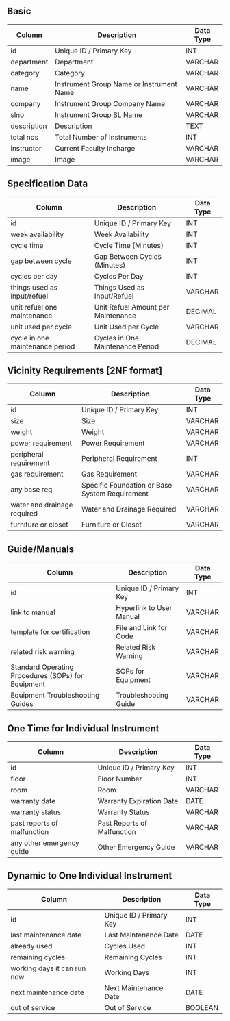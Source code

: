 ## Basic
| Column | Description | Data Type |
|--------|-------------|-----------|
| id | Unique ID / Primary Key | INT |
| department | Department | VARCHAR | Foreign Key from department table |
| category | Category | VARCHAR | Foreign Key from category table |
| name | Instrument Group Name or Instrument Name | VARCHAR |
| company | Instrument Group Company Name | VARCHAR |
| slno | Instrument Group SL Name | VARCHAR |
| description | Description | TEXT |
| total nos | Total Number of Instruments | INT |
| instructor | Current Faculty Incharge | VARCHAR |
| image | Image | VARCHAR |

## Specification Data
| Column | Description | Data Type |
|--------|-------------|-----------|
| id | Unique ID / Primary Key | INT |
| week availability | Week Availability | INT |
| cycle time | Cycle Time (Minutes) | INT |
| gap between cycle | Gap Between Cycles (Minutes) | INT |
| cycles per day | Cycles Per Day | INT |
| things used as input/refuel | Things Used as Input/Refuel | VARCHAR |
| unit refuel one maintenance | Unit Refuel Amount per Maintenance | DECIMAL |
| unit used per cycle | Unit Used per Cycle | VARCHAR |
| cycle in one maintenance period | Cycles in One Maintenance Period | DECIMAL |

## Vicinity Requirements [2NF format]
| Column | Description | Data Type |
|--------|-------------|-----------|
| id | Unique ID / Primary Key | INT |
| size | Size | VARCHAR |
| weight | Weight | VARCHAR |
| power requirement | Power Requirement | VARCHAR |
| peripheral requirement | Peripheral Requirement | INT | Foreign Key from peripherals table |
| gas requirement | Gas Requirement | VARCHAR |
| any base req | Specific Foundation or Base System Requirement | VARCHAR |
| water and drainage required | Water and Drainage Required | VARCHAR |
| furniture or closet | Furniture or Closet | VARCHAR |

## Guide/Manuals
| Column | Description | Data Type |
|--------|-------------|-----------|
| id | Unique ID / Primary Key | INT |
| link to manual | Hyperlink to User Manual | VARCHAR |
| template for certification | File and Link for Code | VARCHAR |
| related risk warning | Related Risk Warning | VARCHAR |
| Standard Operating Procedures (SOPs) for Equipment | SOPs for Equipment | VARCHAR |
| Equipment Troubleshooting Guides | Troubleshooting Guide | VARCHAR |

## One Time for Individual Instrument
| Column | Description | Data Type |
|--------|-------------|-----------|
| id | Unique ID / Primary Key | INT |
| floor | Floor Number | INT |
| room | Room | VARCHAR | Foreign Key from room table |
| warranty date | Warranty Expiration Date | DATE |
| warranty status | Warranty Status | VARCHAR |
| past reports of malfunction | Past Reports of Malfunction | VARCHAR |
| any other emergency guide | Other Emergency Guide | VARCHAR |

## Dynamic to One Individual Instrument
| Column | Description | Data Type |
|--------|-------------|-----------|
| id | Unique ID / Primary Key | INT |
| last maintenance date | Last Maintenance Date | DATE |
| already used | Cycles Used | INT |
| remaining cycles | Remaining Cycles | INT |
| working days it can run now | Working Days | INT |
| next maintenance date | Next Maintenance Date | DATE |
| out of service | Out of Service | BOOLEAN |
